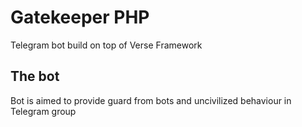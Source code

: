 # Gatekeeper PHP
Telegram bot build on top of Verse Framework

## The bot
Bot is aimed to provide guard from bots and uncivilized behaviour in Telegram group
